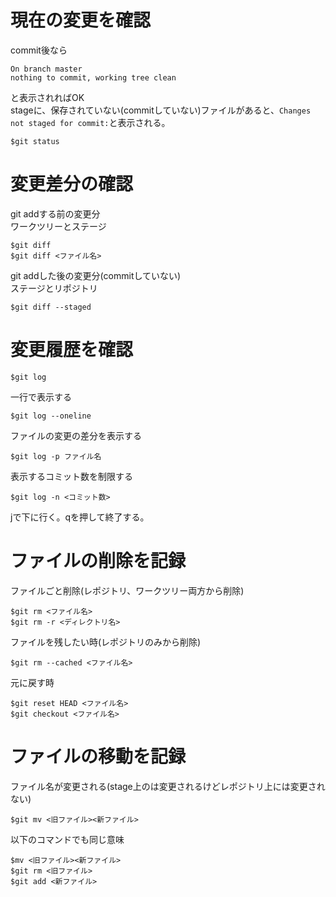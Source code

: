 # 現在の変更を確認  
commit後なら   
```
On branch master  
nothing to commit, working tree clean  
```
と表示されればOK  
stageに、保存されていない(commitしていない)ファイルがあると、`Changes not staged for commit:`と表示される。
```
$git status
```
# 変更差分の確認  
git addする前の変更分  
ワークツリーとステージ
```
$git diff
$git diff <ファイル名>
```
git addした後の変更分(commitしていない)  
ステージとリポジトリ  
```
$git diff --staged
```
# 変更履歴を確認  
```
$git log
```
一行で表示する  
```
$git log --oneline
```
ファイルの変更の差分を表示する  
```
$git log -p ファイル名
```
表示するコミット数を制限する  
```
$git log -n <コミット数>
```
jで下に行く。qを押して終了する。
# ファイルの削除を記録  
ファイルごと削除(レポジトリ、ワークツリー両方から削除)   
```
$git rm <ファイル名>
$git rm -r <ディレクトリ名>
```
ファイルを残したい時(レポジトリのみから削除)   
```
$git rm --cached <ファイル名>
```
元に戻す時
```
$git reset HEAD <ファイル名>
$git checkout <ファイル名>
```
# ファイルの移動を記録
ファイル名が変更される(stage上のは変更されるけどレポジトリ上には変更されない)
```
$git mv <旧ファイル><新ファイル>
```
以下のコマンドでも同じ意味
```
$mv <旧ファイル><新ファイル>
$git rm <旧ファイル>
$git add <新ファイル>
```
